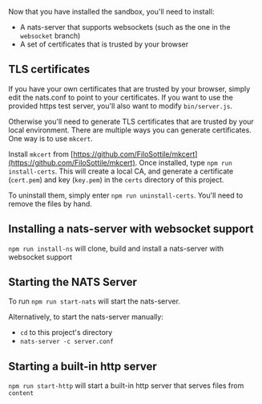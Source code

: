 Now that you have installed the sandbox, you'll need to install:

- A nats-server that supports websockets (such as the one in the `websocket` branch)
- A set of certificates that is trusted by your browser


## TLS certificates
If you have your own certificates that are trusted by your browser,
simply edit the nats.conf to point to your certificates. If you want to use
the provided https test server, you'll also want to modify `bin/server.js`.

Otherwise you'll need to generate TLS certificates that are trusted by 
your local environment. There are multiple ways you can generate certificates. 
One way is to use `mkcert`.

Install `mkcert` from [https://github.com/FiloSottile/mkcert](https://github.com/FiloSottile/mkcert).
Once installed, type `npm run install-certs`. This will create
a local CA, and generate a certificate (`cert.pem`) and key (`key.pem`) 
in the `certs`  directory of this project.

To uninstall them, simply enter `npm run uninstall-certs`. You'll need to
remove the files by hand.

## Installing a nats-server with websocket support

`npm run install-ns` will clone, build and install a nats-server with websocket support


## Starting the NATS Server
To run `npm run start-nats` will start the nats-server.

Alternatively, to start the nats-server manually:

- `cd` to this project's directory
- `nats-server -c server.conf`

## Starting a built-in http server
`npm run start-http` will start a built-in http server that serves files from `content`
